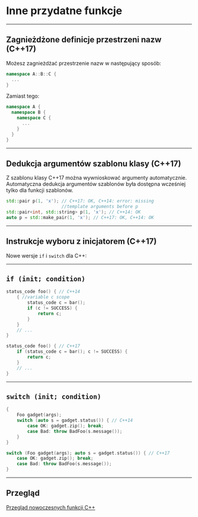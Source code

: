 <!-- .slide: data-background="#111111" -->
# Inne przydatne funkcje

___

## Zagnieżdżone definicje przestrzeni nazw (C++17)

Możesz zagnieżdżać przestrzenie nazw w następujący sposób:

```c++
namespace A::B::C {
  ...
}
```

Zamiast tego:

```c++
namespace A {
  namespace B {
    namespace C {
      ...
    }
  }
}
```

___

## Dedukcja argumentów szablonu klasy (C++17)

Z szablonu klasy C++17 można wywnioskować argumenty automatycznie. Automatyczna dedukcja argumentów szablonów była dostępna wcześniej tylko dla funkcji szablonów.

```c++
std::pair p(1, 'x'); // C++17: OK, C++14: error: missing
                     //template arguments before p
std::pair<int, std::string> p(1, 'x'); // C++14: OK
auto p = std::make_pair(1, 'x'); // C++17: OK, C++14: OK
```

___

## Instrukcje wyboru z inicjatorem (C++17)

Nowe wersje `if` i `switch` dla C++:

___

## `if (init; condition)`

```cpp
status_code foo() { // C++14
    { //variable c scope
        status_code c = bar();
        if (c != SUCCESS) {
            return c;
        }
    }
    // ...
}
```

```cpp
status_code foo() { // C++17
    if (status_code c = bar(); c != SUCCESS) {
        return c;
    }
    // ...
}
```

___

## `switch (init; condition)`

```c++
{
    Foo gadget(args);
    switch (auto s = gadget.status()) { // C++14
        case OK: gadget.zip(); break;
        case Bad: throw BadFoo(s.message());
    }
}
```

```c++
switch (Foo gadget(args); auto s = gadget.status()) { // C++17
    case OK: gadget.zip(); break;
    case Bad: throw BadFoo(s.message());
}
```

___

## Przegląd

[Przegląd nowoczesnych funkcji C++](https://github.com/AnthonyCalandra/modern-cpp-features#stdfilesystem)
